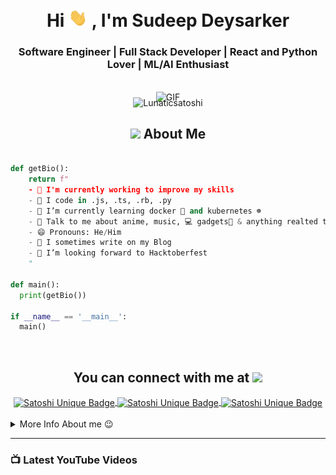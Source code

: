 <h1 align="center">
  Hi 
  <img src="https://raw.githubusercontent.com/ABSphreak/ABSphreak/master/gifs/Hi.gif" width="30px">
  , I'm Sudeep Deysarker 
</h1>

<h3 align="center">
  Software Engineer | Full Stack Developer | React and Python Lover | ML/AI Enthusiast
</h3>

<br>

<div align="center" >
  <img alt="GIF"  height="200px" src="https://media.giphy.com/media/du3J3cXyzhj75IOgvA/giphy.gif" />
</div>

<br>

<p align="center" style="margin-top: -25px;">
  <img src="https://komarev.com/ghpvc/?username=Lunaticsatoshi" alt="Lunaticsatoshi"/>
</p>

<h2 align="center"><img src="https://media.giphy.com/media/WUlplcMpOCEmTGBtBW/giphy.gif" width="30"> About Me</h2>

```python

def getBio():
    return f"
    - 🏦 I'm currently working to improve my skills 
    - 🤔 I code in .js, .ts, .rb, .py
    - 🌱 I’m currently learning docker 🐳 and kubernetes ☸
    - 💬 Talk to me about anime, music, 💻 gadgets📱 & anything realted to tech 🤩.
    - 😄 Pronouns: He/Him
    - 📝 I sometimes write on my Blog
    - 🤩 I’m looking forward to Hacktoberfest
    "
    
def main():
  print(getBio())
  
if __name__ == '__main__':
  main()

```

<br>

<h2 align="center">
  You can connect with me at <img src="https://emojis.slackmojis.com/emojis/images/1579216111/7550/pikachu_wave.gif?1579216111" width="25" />
</h2>

<div align="center">
  <a href="https://www.linkedin.com/in/sudeep-deysarker">
    <img align="center" alt="Satoshi Unique Badge" width="200px" height="50px" src="https://img.shields.io/badge/LinkedIn-0077B5?style=for-the-badge&logo=linkedin&logoColor=white" />
  </a> <emsp> 
  <a href="https://www.youtube.com/channel/UCAXdtCj0usV6FO3m4G6djQQ">
    <img align="center" alt="Satoshi Unique Badge" width="220px" height="50px" src="https://img.shields.io/badge/YouTube-FF0000?style=for-the-badge&logo=youtube&logoColor=white" />
  </a> <emsp>
    <a href="https://twitter.com/lunaticsatoshi?s=03">
    <img align="center" alt="Satoshi Unique Badge" width="220px" height="50px" src="https://img.shields.io/badge/Twitter-1DA1F2?style=for-the-badge&logo=twitter&logoColor=white" />
  </a> <emsp>
  
</div>

<br>

<details>

<summary>More Info About me 😉</summary>

<h2 align="center">
  Tech Stack <img src="https://media.giphy.com/media/kdQqSfBiIkAVGCAIOD/giphy.gif" width="25" />
</h2>

<br>

<div align="center">

  <img src="https://img.shields.io/badge/-Git-f1502f?style=for-the-badge&labelColor=black&logo=git&logoColor=f1502f" >
  <img src="https://img.shields.io/badge/-GitHub-fff?style=for-the-badge&labelColor=black&logo=github&logoColor=fff" >
  <img src="https://img.shields.io/badge/-VsCode-007acc?style=for-the-badge&labelColor=black&logo=visual-studio-code&logoColor=007acc" >
  <img src="https://img.shields.io/badge/-AndroidStudio-a4c639?style=for-the-badge&labelColor=black&logo=android-studio&logoColor=a4c639" >
  <img src="https://img.shields.io/badge/-Docker-049cec?style=for-the-badge&labelColor=black&logo=docker&logoColor=049cec" >
  <img src="https://img.shields.io/badge/-Postman-ef5b26?style=for-the-badge&labelColor=black&logo=postman&logoColor=ef5b26" >
  <img src="https://img.shields.io/badge/-Figma-b4c4f4?style=for-the-badge&labelColor=black&logo=figma&logoColor=b4c4f4" >

</div>

<br>

<div align="center">

  <img src="https://img.shields.io/badge/-Javascript-F0DB4F?style=for-the-badge&labelColor=black&logo=javascript&logoColor=F0DB4F" >
  <img src="https://img.shields.io/badge/-Typescript-007acc?style=for-the-badge&labelColor=black&logo=typescript&logoColor=007acc" >
  <img src="https://img.shields.io/badge/-Python-306998?style=for-the-badge&labelColor=black&logo=python&logoColor=4b8bbe" >
  <img src="https://img.shields.io/badge/-Ruby-CC342D?style=for-the-badge&labelColor=black&logo=ruby&logoColor=white" >
  <img src="https://img.shields.io/badge/-Go-29beb0?style=for-the-badge&labelColor=black&logo=go&logoColor=29beb0" >
  <img src="https://img.shields.io/badge/-Dart-2cb7f6?style=for-the-badge&labelColor=black&logo=dart&logoColor=2cb7f6" >

</div>

<br>

<div align="center">

  <img src="https://img.shields.io/badge/-Nodejs-3C873A?style=for-the-badge&labelColor=black&logo=node.js&logoColor=3C873A" >
  <img src="https://img.shields.io/badge/-Deno-fff?style=for-the-badge&labelColor=black&logo=deno&logoColor=fff" >
  <img src="https://img.shields.io/badge/-React-61DBFB?style=for-the-badge&labelColor=black&logo=react&logoColor=61DBFB" >
  <img src="https://img.shields.io/badge/-ReactNative-61DBFB?style=for-the-badge&labelColor=black&logo=react&logoColor=61DBFB" >
  <img src="https://img.shields.io/badge/-Vue.js-35495E?style=for-the-badge&labelColor=black&logo=vue.js&logoColor=4FC08D" >
  <img src="https://img.shields.io/badge/Tailwind_CSS-38B2AC?style=for-the-badge&labelColor=black&logo=tailwind-css&logoColor=white" >
  <img src="https://img.shields.io/badge/-Flutter-2cb7f6?style=for-the-badge&labelColor=black&logo=flutter&logoColor=2cb7f6" >
  <img src="https://img.shields.io/badge/-Django-092e20?style=for-the-badge&labelColor=black&logo=Django&logoColor=092e20" >
  <img src="https://img.shields.io/badge/Ruby_on_Rails-CC0000?style=for-the-badge&labelColor=black&logo=ruby-on-rails&logoColor=white" >
  <img src="https://img.shields.io/badge/-GraphQl-e535ab?style=for-the-badge&labelColor=black&logo=graphql&logoColor=e535ab" >
  <!-- <img src="https://img.shields.io/badge/-Flask-fff?style=for-the-badge&labelColor=black&logo=flask&logoColor=fff" > -->

</div>

<br>

<div align="center">

  <!--  -->
  <img src="https://img.shields.io/badge/-MongoDB-3fa037?style=for-the-badge&labelColor=black&logo=mongodb&logoColor=3fa037" >
  <img src="https://img.shields.io/badge/-MYSQL-f29111?style=for-the-badge&labelColor=black&logo=mysql&logoColor=f29111" >
  <img src="https://img.shields.io/badge/-PostgresQL-00758f?style=for-the-badge&labelColor=black&logo=postgresql&logoColor=00758f" >
  <img src="https://img.shields.io/badge/-Firebase-ffa611?style=for-the-badge&labelColor=black&logo=firebase&logoColor=ffa611" >

</div>

<br>

<h3 align="center">
  Top languages: <img src="https://media.giphy.com/media/7j2hfyeVcDtf2/giphy.gif" width="40" />
</h3>

<div align="center">
  <img src="https://github-readme-stats.vercel.app/api/top-langs/?username=Lunaticsatoshi&hide_border=true&theme=dark&langs_count=10&layout=compact&hide_border=true" alt="My Top Languages" />
</div>


<h3 align="center">
  Profile stats: <img src="https://media.giphy.com/media/VgCDAzcKvsR6OM0uWg/giphy.gif" width="25" />
</h3>

<div align="center">
  <img src="https://github-readme-stats.vercel.app/api?username=Lunaticsatoshi&show_icons=true&hide_border=true&theme=dark" alt="Tejas's GitHub Stats" />
</div>

<div align="center">
  <img src="https://github-readme-streak-stats.herokuapp.com/?user=Lunaticsatoshi&show_icons=true&hide_border=true&theme=dark" />
</div>

<h3 align="center" >📕 Latest Blog Posts</h3>

<!-- <div align="center">
<!-- BLOG-POST-LIST:START -->
- [Is Deno Gonna Kill Node js](https://all-stack-satoshi.netlify.app/is-deno-gonna-kill-nodejs)
- [How to Perfectlt Pitch Your Guest Posts](https://all-stack-satoshi.netlify.app/how-to-perfectly-pitch-your-guest-post)
- [What Defines A Tech Blog](https://all-stack-satoshi.netlify.app/what-defines-a-tech-blog-a-beginners-guide-to-the-world-of-tech-blogging)
<!-- BLOG-POST-LIST:END 
</div>
-->
</details>

---

### 📺 Latest YouTube Videos
<!-- YOUTUBE:START -->
<!-- - [Next Level GitHub Profile README (NEW) | How To Create An Amazing Profile ReadMe With GitHub Actions](https://www.youtube.com/watch?v=ECuqb5Tv9qI)
- [There's more to CONSOLE than .log( ) | Things you didn't know console could do!!](https://www.youtube.com/watch?v=_-bHhEGcDiQ)
- [Simple React.js User Login Authentication | Auth0](https://www.youtube.com/watch?v=MqczHS3Z2bc)
- [Top 10 VS Code Updates You Don't Know About!! (July 2020)](https://www.youtube.com/watch?v=WHBQ1szkhtI)
- [localStorage Dark/Light Mode Theme Toggle (CSS/JavaScript) | UI Design](https://www.youtube.com/watch?v=_raOFZAYXD4) -->
<!-- YOUTUBE:END -->


[website]: https://all-stack-satoshi.netlify.app/
[twitter]: https://twitter.com/lunaticsatoshi?s=03
[youtube]: https://www.youtube.com/channel/UCAXdtCj0usV6FO3m4G6djQQ
[instagram]: https://instagram.com/codeSTACKr
[linkedin]: https://www.linkedin.com/in/sudeep-deysarker-074a12190
